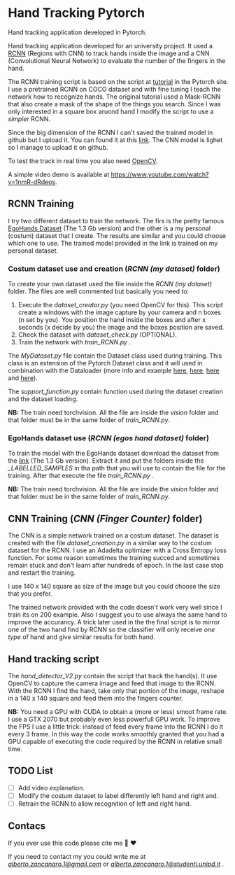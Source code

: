 # Hand Tracking Pytorch
 Hand tracking application developed in Pytorch.

Hand tracking application developed for an university project. It used a [RCNN](https://arxiv.org/abs/1311.2524) (Regions with CNN) to track hands inside the image and a CNN (Convolutional Neural Network) to evaluate the number of the fingers in the hand.

The RCNN training script is based on the script at [tutorial](https://pytorch.org/tutorials/intermediate/torchvision_tutorial.html) in the Pytorch site. I use a pretrained RCNN on COCO dataset and with fine tuning I teach the network how to recognize hands. The original tutorial used a Mask-RCNN that also create a mask of the shape of the things you search. Since I was only interested in a square box aruond hand I modify the script to use a *simpler* RCNN.

Since the big dimension of the RCNN I can't saved the trained model in github but I upload it. You can found it at this [link](https://drive.google.com/file/d/1bmWjiUp1Lq9ggnsOGAugxVz4GROcR2VO/view?usp=sharing). The CNN model is lighet so I manage to upload it on github.

To test the track in real time you also need [OpenCV](https://opencv.org/).

A simple video demo is available at https://www.youtube.com/watch?v=1nmR-dRdeos.

## RCNN Training
I try two different dataset to train the network. The firs is the pretty famous [EgoHands Dataset](http://vision.soic.indiana.edu/projects/egohands/) (The 1.3 Gb version) and the other is a my personal (costum) dataset that I create. The results are similar and you could choose which one to use. The trained model provided in the link is trained on my personal dataset. 

### Costum dataset use and creation (*RCNN (my dataset)* folder)
To create your own dataset used the file inside the *RCNN (my dataset)* folder. The files are well commented but basically you need to:
1. Execute the *dataset_creator.py* (you need OpenCV for this). This script create a windows with the image capture by your camera and n boxes (n set by you). You position the hand inside the boxes and after x seconds (x decide by you) the image and the boxes position are saved.
2. Check the dataset with *dataset_check.py* (OPTIONAL).
3. Train the network with *train_RCNN.py* .

The *MyDataset.py* file contain the Dataset class used during training. This class is an extension of the Pytorch Dataset class and it will used in combination with the Dataloader (more info and example [here](https://pytorch.org/tutorials/beginner/data_loading_tutorial.html), [here](https://pytorch.org/docs/stable/data.html), [here](https://pytorch.org/docs/stable/torchvision/datasets.html) and [here](https://stanford.edu/~shervine/blog/pytorch-how-to-generate-data-parallel)).

The *support_function.py* contain function used during the dataset creation and the dataset loading.

**NB:** The train need torchvision. All the file are inside the *vision* folder and that folder must be in the same folder of *train_RCNN.py*.

### EgoHands dataset use (*RCNN (egos hand dataset)* folder)
To train the model with the EgoHands dataset download the dataset from the [link](http://vision.soic.indiana.edu/projects/egohands/) (The 1.3 Gb version). Extract it and put the folders inside the *_LABELLED_SAMPLES* in tha path that you will use to contain the file for the training. After that execute the file *train_RCNN.py* .

**NB:** The train need torchvision. All the file are inside the *vision* folder and that folder must be in the same folder of *train_RCNN.py*.

## CNN Training (*CNN (Finger Counter)* folder)
The CNN is a simple network trained on a costum dataset. The dataset is created with the file *dataset_creation.py* in a similar way to the costum dataset for the RCNN. I use an Adadelta optimizer with a Cross Entropy loss function. For some reason sometimes the training succed and sometimes remain stuck and don't learn after hundreds of epoch. In the last case stop and restart the training. 

I use 140 x 140 square as size of the image but you could choose the size that you prefer.

The trained network provided with the code doesn't work very well since I train its on 200 example. Also I suggest you to use always the same hand to improve the accurancy. A trick later used in the the final script is to mirror one of the two hand find by RCNN so the classifier will only receive *one type* of hand and give similar results for both hand.


## Hand tracking script
The *hand_detector_V2.py* contain the script that track the hand(s). It use OpenCV to capture the camera image and feed that image to the RCNN. With the RCNN I find the hand, take only that portion of the image, reshape in a 140 x 140 square and feed them into the fingers counter.

**NB:** You need a GPU with CUDA to obtain a (more or less) smoot frame rate. I use a GTX 2070 but probably even less powerfull GPU work. To improve the FPS I use a little trick: instead of feed every frame into the RCNN I do it every 3 frame. In this way the code works smoothly granted that you had a GPU capable of executing the code required by the RCNN in relative small time.

## TODO List
- [ ] Add video explanation.
- [ ] Modify the costum dataset to label differently left hand and right and.
- [ ] Retrain the RCNN to allow recognition of left and right hand.

## Contacs 
If you ever use this code please cite me  :pray:  :heart:

If you need to contact my you could write me at *alberto.zancanaro.1@gmail.com* or *alberto.zancanaro.1@studenti.unipd.it* .

